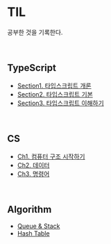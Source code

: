 # TIL

공부한 것을 기록한다.

<br>

## TypeScript

- [Section1. 타입스크립트 개론](https://www.notion.so/billihazero/1-241f04464c8e809dbfdfd57acd0f39b9?source=copy_link)
- [Section2. 타입스크립트 기본](https://www.notion.so/billihazero/2-242f04464c8e80ccbd95f4d42c9860fe?source=copy_link)
- [Section3. 타입스크립트 이해하기](https://www.notion.so/billihazero/3-246f04464c8e80c9b5feeb323c2fff6f?source=copy_link)

<br>

## CS

- [Ch1. 컴퓨터 구조 시작하기](https://www.notion.so/billihazero/Ch1-277f04464c8e80d486a0ff85fdb49249?source=copy_link)
- [Ch2. 데이터](https://www.notion.so/billihazero/Ch2-279f04464c8e80369159f797394b8109?source=copy_link)
- [Ch3. 명령어](https://www.notion.so/billihazero/Ch3-27af04464c8e80c199b1d5f66bb295e5?source=copy_link)

<br>

## Algorithm

- [Queue & Stack](https://www.notion.so/billihazero/294f04464c8e804e846ed32d8431a43b?v=22bf04464c8e802abbb3000cbf3f0fe5&source=copy_link)
- [Hash Table](https://www.notion.so/billihazero/295f04464c8e80ecbe45d33ebcb01861?source=copy_link)

